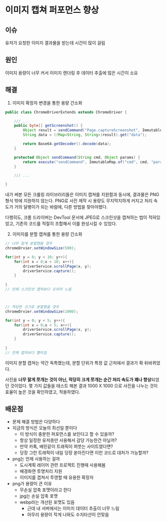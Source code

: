 # 이미지 캡쳐 퍼포먼스 향상
## 이슈
유저가 요청한 이미지 결과물을 받는데 시간이 많이 걸림

## 원인
이미지 용량이 너무 커서 이미지 렌더링 후 데이터 추출에 많은 시간이 소요

## 해결
1. 이미지 확장자 변경을 통한 용량 간소화
```java
public class ChromeDriverExtends extends ChromeDriver {

    /// ...
    public byte[] getScreenshot() {
        Object result = sendCommand("Page.captureScreenshot", ImmutableMap.of("format", "jpeg"));
        String data = ((Map<String, String>)result).get("data");

        return Base64.getDecoder().decode(data);
    }

    protected Object sendCommand(String cmd, Object params) {
        return execute("sendCommand", ImmutableMap.of("cmd", cmd, "params", params)).getValue();
    }

    /// ...

}
```

내가 써본 모든 크롤링 라이브러리들은 이미지 캡쳐를 지원함과 동시에, 결과물은 PNG 형식 밖에 지원하지 않는다. PNG로 사진 제작 시 용량도 무지막지하게 커지고 처리 속도가 거의 달팽이가 되는 바람에, 다른 방법을 찾아야했다. 

다행히도, 크롬 드라이버는 DevTool 문서에 JPEG로 스크린샷을 캡쳐하는 법이 적혀있었고, 기존의 코드를 적절히 조합해서 이를 완성시킬 수 있었다.

2. 이미지를 분할 캡쳐를 통한 용량 간소화

```java
// 너무 잘게 분할했을 경우
chromeDrvier.setWindowSize(500);

for(int y = 0; y < 10; y++){
    for(int x = 0;x < 10; x++){
        driverService.scrollPage(x, y);
        driverService.capture();
    }
    
}
// 전체 스크린샷 캡쳐보다 오히려 느림



// 적당한 크기로 분할했을 경우
chromeDrvier.setWindowSize(1000);

for(int y = 0; y < 5; y++){
    for(int x = 0;x < 5; x++){
        driverService.scrollPage(x, y);
        driverService.capture();
    }
    
}
// 전체 캡쳐보다 빨라짐
```
이미지 분할 캡쳐는 약간 독특했는데, 분할 단위가 특정 값 근처에서 결과가 확 뒤바뀌었다.


사진을 <strong>너무 잘게 쪼개는 것이 아닌, 적당히 크게 쪼개는 순간 처리 속도가 꽤나 향상</strong>되었던 것이었다. 몇 가지 값들을 테스트 해본 결과 1000 X 1000 으로 사진을 나누는 것이 효율이 높은 것을 확인하였고, 적용하였다.

## 배운점
- 문제 해결 방법은 다양하다
- 지금의 방식은 오늘의 최선일 뿐이다
    - 이 방식이 충분한 퍼포먼스를 보인다고 할 수 있을까?
    - 항상 일정한 유저층만 사용해서 감당 가능한건 아닐까?
    - 만약 카톡, 배민같이 트래픽이 퍼붓는 사이트였다면?
    - 당장 그런 트래픽이 내일 당장 쏟아진다면 이런 코드로 대처가 가능할까?
- png는 언제 사용하는 걸까
    - 도시계획 레이어 관련 프로젝트 진행때 사용해봄
    - 배경화면 투명처리 지원
    - 이미지를 겹쳐서 투영할 때 유용한 확장자
- png가 용량이 큰 이유
    - 무손실 압축 포맷이라고 한다
    - jpg는 손실 압축 포맷
    - webp라는 개선된 포맷도 있음
        - 근데 내 서버에서는 이미지 데이터 추출이 너무 느림
        - 아무리 용량이 작게 나와도 수지타산이 안맞음 
    
    
